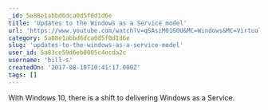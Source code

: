 ```yaml
---
_id: 5a88e1abbd6dca0d5f0d1d6e
title: 'Updates to the Windows as a Service model'
url: 'https://www.youtube.com/watch?v=qSAsiM01GOU&MC=Windows&MC=Virtual&MC=IoT&MC=OfficeO365&MC=SQL'
category: 5a88e1abbd6dca0d5f0d1d6e
slug: 'updates-to-the-windows-as-a-service-model'
user_id: 5a83ce59d6eb0005c4ecda2c
username: 'bill-s'
createdOn: '2017-08-10T10:41:17.000Z'
tags: []
---
```


With Windows 10, there is a shift to delivering Windows as a Service.
